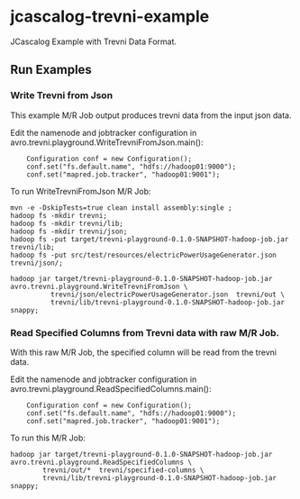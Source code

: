 # jcascalog-trevni-example

JCascalog Example with Trevni Data Format.

## Run Examples

### Write Trevni from Json
This example M/R Job output produces trevni data from the input json data.

Edit the namenode and jobtracker configuration in avro.trevni.playground.WriteTrevniFromJson.main():
```
    Configuration conf = new Configuration();
    conf.set("fs.default.name", "hdfs://hadoop01:9000");
    conf.set("mapred.job.tracker", "hadoop01:9001");
```
   
To run WriteTrevniFromJson M/R Job:

```
mvn -e -DskipTests=true clean install assembly:single ;
hadoop fs -mkdir trevni;
hadoop fs -mkdir trevni/lib;
hadoop fs -mkdir trevni/json;
hadoop fs -put target/trevni-playground-0.1.0-SNAPSHOT-hadoop-job.jar trevni/lib;
hadoop fs -put src/test/resources/electricPowerUsageGenerator.json trevni/json/;
```

```
hadoop jar target/trevni-playground-0.1.0-SNAPSHOT-hadoop-job.jar avro.trevni.playground.WriteTrevniFromJson \
          trevni/json/electricPowerUsageGenerator.json  trevni/out \
          trevni/lib/trevni-playground-0.1.0-SNAPSHOT-hadoop-job.jar snappy;
```

### Read Specified Columns from Trevni data with raw M/R Job.
With this raw M/R Job, the specified column will be read from the trevni data.

Edit the namenode and jobtracker configuration in avro.trevni.playground.ReadSpecifiedColumns.main():
```
    Configuration conf = new Configuration();
    conf.set("fs.default.name", "hdfs://hadoop01:9000");
    conf.set("mapred.job.tracker", "hadoop01:9001");
```
   
To run this M/R Job:

```
hadoop jar target/trevni-playground-0.1.0-SNAPSHOT-hadoop-job.jar avro.trevni.playground.ReadSpecifiedColumns \
        trevni/out/*  trevni/specified-columns \
        trevni/lib/trevni-playground-0.1.0-SNAPSHOT-hadoop-job.jar snappy;
```


